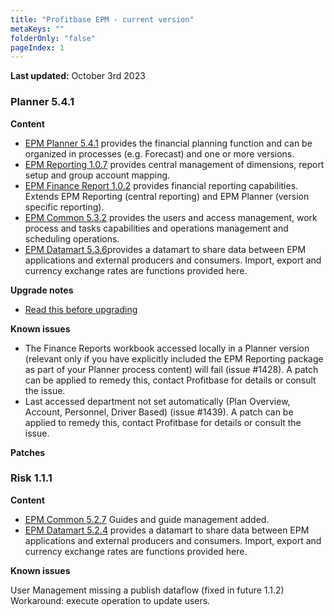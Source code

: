 ```yaml
---
title: "Profitbase EPM - current version"
metaKeys: ""
folderOnly: "false"
pageIndex: 1
---
```


**Last updated:** October 3rd 2023

### Planner 5.4.1

**Content**

- [EPM Planner 5.4.1](changelog-EPMPlanner-5.4.1) provides the financial planning function and can be organized in processes (e.g. Forecast) and one or more versions.
- [EPM Reporting 1.0.7](changelog-EPMReporting-1.0.7) provides central management of dimensions, report setup and group account mapping.
- [EPM Finance Report 1.0.2](changelog-EPMReporting-1.0.7) provides financial reporting capabilities. Extends EPM Reporting (central reporting) and EPM Planner (version specific reporting).
- [EPM Common 5.3.2](changelog-EPMCommon-5.3.2) provides the users and access management, work process and tasks capabilities and operations management and scheduling operations.
- [EPM Datamart 5.3.6](changelog-EPMDatamart-5.3.6)provides a datamart to share data between EPM applications and external producers and consumers. Import, export and currency exchange rates are functions provided here.

**Upgrade notes**

- [Read this before upgrading](readme-EPMPlanner-5.4.1)

**Known issues**

- The Finance Reports workbook accessed locally in a Planner version (relevant only if you have explicitly included the EPM Reporting package as part of your Planner process content) will fail (issue #1428). A patch can be applied to remedy this, contact Profitbase for details or consult the issue.
- Last accessed department not set automatically (Plan Overview, Account, Personnel, Driver Based) (issue #1439). A patch can be applied to remedy this, contact Profitbase for details or consult the issue.

**Patches**

### Risk 1.1.1

**Content**

- [EPM Common 5.2.7](changelog-EPMCommon-5.2.7) Guides and guide management added.
- [EPM Datamart 5.2.4](changelog-EPMDatamart-5.2.4) provides a datamart to share data between EPM applications and external producers and consumers. Import, export and currency exchange rates are functions provided here.

**Known issues**

User Management missing a publish dataflow (fixed in future 1.1.2)
Workaround: execute operation to update users.
